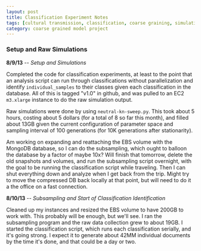 ```yaml
---
layout: post
title: Classification Experiment Notes
tags: [cultural transmission, classification, coarse graining, simulation, ctpy, dissertation, experiments]
category: coarse grained model project
---
```

### Setup and Raw Simulations ###

**8/9/13** -- _Setup and Simulations_

Completed the code for classification experiments, at least to the point that an analysis script can run through classifications without parallelization and identify `individual_samples` to their classes given each classification in the database.  All of this is tagged "v1.0" in github, and was pulled to an EC2 `m3.xlarge` instance to do the raw simulation output.  

Raw simulations were done by using `neutral-kn-sweep.py`.  This took about 5 hours, costing about 5 dollars (for a total of 8 so far this month), and filled about 13GB given the current configuration of parameter space and sampling interval of 100 generations (for 10K generations after stationarity).  

Am working on expanding and reattaching the EBS volume with the MongoDB database, so I can do the subsampling, which ought to balloon the database by a factor of maybe 10x?  Will finish that tomorrow, delete the old snapshots and volumes, and run the subsampling script overnight, with the goal to be running the classification script while traveling.  Then I can shut everything down and analyze when I get back from the trip.  Might try to move the compressed DB back locally at that point, but will need to do it a the office on a fast connection.  

**8/10/13** -- _Subsampling and Start of Classification Identification_

Cleaned up my instances and resized the EBS volume to have 200GB to work with.  This probably will be enough, but we'll see.  I ran the subsampling program and the raw data collection grew to about 19GB.  I started the classification script, which runs each classification serially, and it's going strong.  I expect it to generate about 42MM individual documents by the time it's done, and that could be a day or two.  



